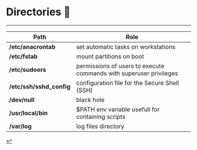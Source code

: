 # Directories 📂
---

| Path | Role |
| ---- | ---- |
| **/etc/anacrontab** | set automatic tasks on workstations |
| **/etc/fstab** | mount partitions on boot |
| **/etc/sudoers** | permissions of users to execute commands with superuser privileges |
| **/etc/ssh/sshd_config** | configuration file for the Secure Shell (SSH) |
| **/dev/null** | black hole |
| **/usr/local/bin** | $PATH env variable usefull for containing scripts |
| **/var/log** | log files directory |

[↩️](../Linux.html)
